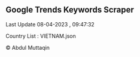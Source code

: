 

## Google Trends Keywords Scraper 
 
Last Update 08-04-2023 , 09:47:32

Country List :
VIETNAM.json



© Abdul Muttaqin 
